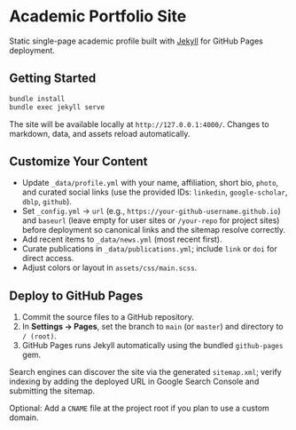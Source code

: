 # Academic Portfolio Site

Static single-page academic profile built with [Jekyll](https://jekyllrb.com/) for GitHub Pages deployment.

## Getting Started

```bash
bundle install
bundle exec jekyll serve
```

The site will be available locally at `http://127.0.0.1:4000/`. Changes to markdown, data, and assets reload automatically.

## Customize Your Content

- Update `_data/profile.yml` with your name, affiliation, short bio, `photo`, and curated social links (use the provided IDs: `linkedin`, `google-scholar`, `dblp`, `github`).
- Set `_config.yml` → `url` (e.g., `https://your-github-username.github.io`) and `baseurl` (leave empty for user sites or `/your-repo` for project sites) before deployment so canonical links and the sitemap resolve correctly.
- Add recent items to `_data/news.yml` (most recent first).
- Curate publications in `_data/publications.yml`; include `link` or `doi` for direct access.
- Adjust colors or layout in `assets/css/main.scss`.

## Deploy to GitHub Pages

1. Commit the source files to a GitHub repository.
2. In **Settings → Pages**, set the branch to `main` (or `master`) and directory to `/ (root)`.
3. GitHub Pages runs Jekyll automatically using the bundled `github-pages` gem.

Search engines can discover the site via the generated `sitemap.xml`; verify indexing by adding the deployed URL in Google Search Console and submitting the sitemap.

Optional: Add a `CNAME` file at the project root if you plan to use a custom domain.
